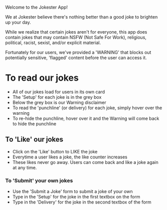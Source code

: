 Welcome to the Jokester App!

We at Jokester believe there's nothing better than a good joke to brighten up your day. 

While we realize that certain jokes aren't for everyone, this app does contain jokes that may contain NSFW (Not Safe For Work), religious, political, racist, sexist, and/or explicit material. 

Fortunately for our users, we've provided a 'WARNING' that blocks out potentially sensitive, 'flagged' content before the user can access it. 


# To read our jokes

- All of our jokes load for users in its own card
- The 'Setup' for each joke is in the grey box
- Below the grey box is our Warning disclaimer
- To read the 'punchline' (or delivery) for each joke, simply hover over the warning
- To re-hide the punchline, hover over it and the Warning will come back to hide the punchline

## To 'Like' our jokes

- Click on the 'Like' button to LIKE the joke
- Everytime a user likes a joke, the like counter increases
- These likes never go away. Users can come back and like a joke again at any time.


### To 'Submit' your own jokes

- Use the 'Submit a Joke' form to submit a joke of your own
- Type in the 'Setup' for the joke in the first textbox on the form
- Type in the 'Delivery' for the joke in the second textbox of the form

